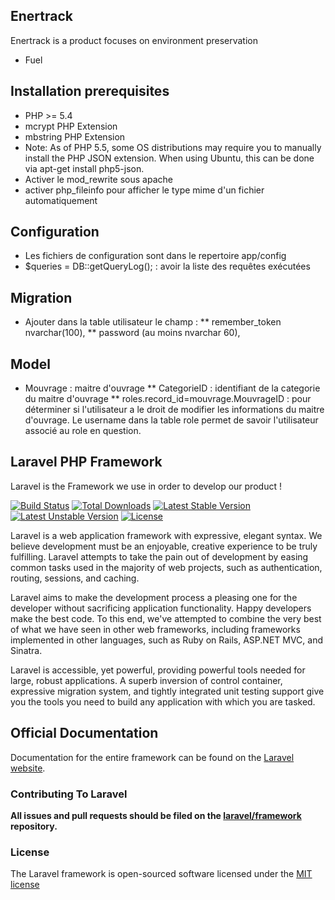 ## Enertrack

Enertrack is a product focuses on environment preservation
* Fuel


## Installation prerequisites

* PHP >= 5.4
* mcrypt PHP Extension
* mbstring PHP Extension
* Note: As of PHP 5.5, some OS distributions may require you to manually install the PHP JSON extension. When using Ubuntu, this can be done via apt-get install php5-json.
* Activer le mod_rewrite sous apache 
* activer php_fileinfo pour afficher le type mime d'un fichier automatiquement

## Configuration

* Les fichiers de configuration sont dans le repertoire app/config
* $queries = DB::getQueryLog(); : avoir la liste des requêtes exécutées

## Migration
* Ajouter dans la table utilisateur le champ : 
** remember_token nvarchar(100), 
** password (au moins nvarchar 60), 

## Model
* Mouvrage : maitre d'ouvrage
** CategorieID : identifiant de la categorie du maitre d'ouvrage
** roles.record_id=mouvrage.MouvrageID : pour déterminer si l'utilisateur a le droit de modifier les informations du maitre d'ouvrage. Le username dans la table role permet de savoir l'utilisateur associé au role en question.

## Laravel PHP Framework

Laravel is the Framework we use in order to develop our product !

[![Build Status](https://travis-ci.org/laravel/framework.svg)](https://travis-ci.org/laravel/framework)
[![Total Downloads](https://poser.pugx.org/laravel/framework/downloads.svg)](https://packagist.org/packages/laravel/framework)
[![Latest Stable Version](https://poser.pugx.org/laravel/framework/v/stable.svg)](https://packagist.org/packages/laravel/framework)
[![Latest Unstable Version](https://poser.pugx.org/laravel/framework/v/unstable.svg)](https://packagist.org/packages/laravel/framework)
[![License](https://poser.pugx.org/laravel/framework/license.svg)](https://packagist.org/packages/laravel/framework)

Laravel is a web application framework with expressive, elegant syntax. We believe development must be an enjoyable, creative experience to be truly fulfilling. Laravel attempts to take the pain out of development by easing common tasks used in the majority of web projects, such as authentication, routing, sessions, and caching.

Laravel aims to make the development process a pleasing one for the developer without sacrificing application functionality. Happy developers make the best code. To this end, we've attempted to combine the very best of what we have seen in other web frameworks, including frameworks implemented in other languages, such as Ruby on Rails, ASP.NET MVC, and Sinatra.

Laravel is accessible, yet powerful, providing powerful tools needed for large, robust applications. A superb inversion of control container, expressive migration system, and tightly integrated unit testing support give you the tools you need to build any application with which you are tasked.

## Official Documentation

Documentation for the entire framework can be found on the [Laravel website](http://laravel.com/docs).

### Contributing To Laravel

**All issues and pull requests should be filed on the [laravel/framework](http://github.com/laravel/framework) repository.**

### License

The Laravel framework is open-sourced software licensed under the [MIT license](http://opensource.org/licenses/MIT)
